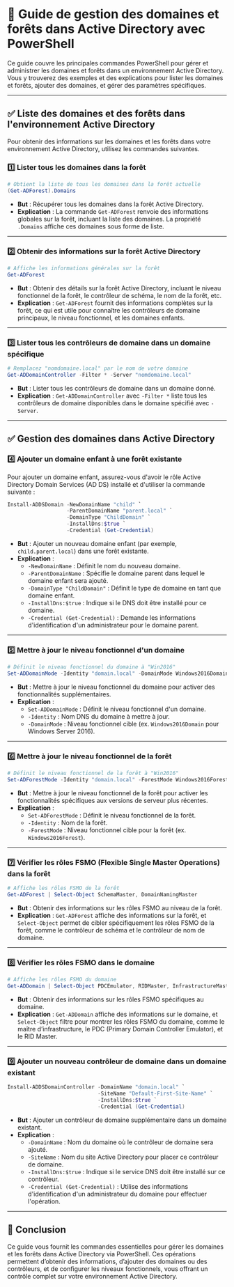 # 📘 Guide de gestion des domaines et forêts dans Active Directory avec PowerShell

Ce guide couvre les principales commandes PowerShell pour gérer et administrer les domaines et forêts dans un environnement Active Directory. Vous y trouverez des exemples et des explications pour lister les domaines et forêts, ajouter des domaines, et gérer des paramètres spécifiques.

---

## ✅ Liste des domaines et des forêts dans l'environnement Active Directory

Pour obtenir des informations sur les domaines et les forêts dans votre environnement Active Directory, utilisez les commandes suivantes.

### 1️⃣ Lister tous les domaines dans la forêt

```powershell
# Obtient la liste de tous les domaines dans la forêt actuelle
(Get-ADForest).Domains
```

- **But** : Récupérer tous les domaines dans la forêt Active Directory.
- **Explication** : La commande `Get-ADForest` renvoie des informations globales sur la forêt, incluant la liste des domaines. La propriété `.Domains` affiche ces domaines sous forme de liste.

---

### 2️⃣ Obtenir des informations sur la forêt Active Directory

```powershell
# Affiche les informations générales sur la forêt
Get-ADForest
```

- **But** : Obtenir des détails sur la forêt Active Directory, incluant le niveau fonctionnel de la forêt, le contrôleur de schéma, le nom de la forêt, etc.
- **Explication** : `Get-ADForest` fournit des informations complètes sur la forêt, ce qui est utile pour connaître les contrôleurs de domaine principaux, le niveau fonctionnel, et les domaines enfants.

---

### 3️⃣ Lister tous les contrôleurs de domaine dans un domaine spécifique

```powershell
# Remplacez "nomdomaine.local" par le nom de votre domaine
Get-ADDomainController -Filter * -Server "nomdomaine.local"
```

- **But** : Lister tous les contrôleurs de domaine dans un domaine donné.
- **Explication** : `Get-ADDomainController` avec `-Filter *` liste tous les contrôleurs de domaine disponibles dans le domaine spécifié avec `-Server`.

---

## ✅ Gestion des domaines dans Active Directory

### 4️⃣ Ajouter un domaine enfant à une forêt existante

Pour ajouter un domaine enfant, assurez-vous d'avoir le rôle Active Directory Domain Services (AD DS) installé et d'utiliser la commande suivante :

```powershell
Install-ADDSDomain -NewDomainName "child" `
                   -ParentDomainName "parent.local" `
                   -DomainType "ChildDomain" `
                   -InstallDns:$true `
                   -Credential (Get-Credential)
```

- **But** : Ajouter un nouveau domaine enfant (par exemple, `child.parent.local`) dans une forêt existante.
- **Explication** : 
  - `-NewDomainName` : Définit le nom du nouveau domaine.
  - `-ParentDomainName` : Spécifie le domaine parent dans lequel le domaine enfant sera ajouté.
  - `-DomainType "ChildDomain"` : Définit le type de domaine en tant que domaine enfant.
  - `-InstallDns:$true` : Indique si le DNS doit être installé pour ce domaine.
  - `-Credential (Get-Credential)` : Demande les informations d'identification d'un administrateur pour le domaine parent.

---

### 5️⃣ Mettre à jour le niveau fonctionnel d'un domaine

```powershell
# Définit le niveau fonctionnel du domaine à "Win2016"
Set-ADDomainMode -Identity "domain.local" -DomainMode Windows2016Domain
```

- **But** : Mettre à jour le niveau fonctionnel du domaine pour activer des fonctionnalités supplémentaires.
- **Explication** : 
  - `Set-ADDomainMode` : Définit le niveau fonctionnel d'un domaine.
  - `-Identity` : Nom DNS du domaine à mettre à jour.
  - `-DomainMode` : Niveau fonctionnel cible (ex. `Windows2016Domain` pour Windows Server 2016).

---

### 6️⃣ Mettre à jour le niveau fonctionnel de la forêt

```powershell
# Définit le niveau fonctionnel de la forêt à "Win2016"
Set-ADForestMode -Identity "domain.local" -ForestMode Windows2016Forest
```

- **But** : Mettre à jour le niveau fonctionnel de la forêt pour activer les fonctionnalités spécifiques aux versions de serveur plus récentes.
- **Explication** : 
  - `Set-ADForestMode` : Définit le niveau fonctionnel de la forêt.
  - `-Identity` : Nom de la forêt.
  - `-ForestMode` : Niveau fonctionnel cible pour la forêt (ex. `Windows2016Forest`).

---

### 7️⃣ Vérifier les rôles FSMO (Flexible Single Master Operations) dans la forêt

```powershell
# Affiche les rôles FSMO de la forêt
Get-ADForest | Select-Object SchemaMaster, DomainNamingMaster
```

- **But** : Obtenir des informations sur les rôles FSMO au niveau de la forêt.
- **Explication** : `Get-ADForest` affiche des informations sur la forêt, et `Select-Object` permet de cibler spécifiquement les rôles FSMO de la forêt, comme le contrôleur de schéma et le contrôleur de nom de domaine.

---

### 8️⃣ Vérifier les rôles FSMO dans le domaine

```powershell
# Affiche les rôles FSMO du domaine
Get-ADDomain | Select-Object PDCEmulator, RIDMaster, InfrastructureMaster
```

- **But** : Obtenir des informations sur les rôles FSMO spécifiques au domaine.
- **Explication** : `Get-ADDomain` affiche des informations sur le domaine, et `Select-Object` filtre pour montrer les rôles FSMO du domaine, comme le maître d’infrastructure, le PDC (Primary Domain Controller Emulator), et le RID Master.

---

### 9️⃣ Ajouter un nouveau contrôleur de domaine dans un domaine existant

```powershell
Install-ADDSDomainController -DomainName "domain.local" `
                             -SiteName "Default-First-Site-Name" `
                             -InstallDns:$true `
                             -Credential (Get-Credential)
```

- **But** : Ajouter un contrôleur de domaine supplémentaire dans un domaine existant.
- **Explication** : 
  - `-DomainName` : Nom du domaine où le contrôleur de domaine sera ajouté.
  - `-SiteName` : Nom du site Active Directory pour placer ce contrôleur de domaine.
  - `-InstallDns:$true` : Indique si le service DNS doit être installé sur ce contrôleur.
  - `-Credential (Get-Credential)` : Utilise des informations d'identification d'un administrateur du domaine pour effectuer l'opération.

---

## 🎯 Conclusion

Ce guide vous fournit les commandes essentielles pour gérer les domaines et les forêts dans Active Directory via PowerShell. Ces opérations permettent d’obtenir des informations, d’ajouter des domaines ou des contrôleurs, et de configurer les niveaux fonctionnels, vous offrant un contrôle complet sur votre environnement Active Directory.
